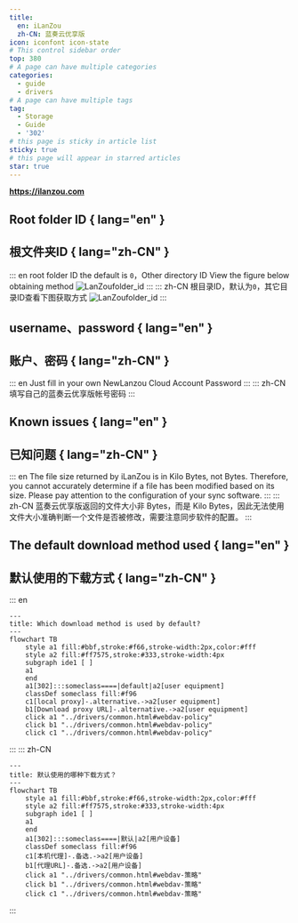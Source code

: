 ```yaml
---
title:
  en: iLanZou
  zh-CN: 蓝奏云优享版
icon: iconfont icon-state
# This control sidebar order
top: 380
# A page can have multiple categories
categories:
  - guide
  - drivers
# A page can have multiple tags
tag:
  - Storage
  - Guide
  - '302'
# this page is sticky in article list
sticky: true
# this page will appear in starred articles
star: true
---
```


**https://ilanzou.com**

<!--@include: @/snippets/reverse-tip.md-->

## Root folder ID { lang="en" }

## 根文件夹ID { lang="zh-CN" }

::: en
root folder ID the default is `0`，Other directory ID View the figure below obtaining method
![LanZoufolder_id](/img/drivers/lanzou/ilanzou_folder.png)
:::
::: zh-CN
根目录ID，默认为`0`，其它目录ID查看下图获取方式
![LanZoufolder_id](/img/drivers/lanzou/ilanzou_folder.png)
:::

## username、password { lang="en" }

## 账户、密码 { lang="zh-CN" }

::: en
Just fill in your own NewLanzou Cloud Account Password
:::
::: zh-CN
填写自己的蓝奏云优享版帐号密码
:::

## Known issues { lang="en" }

## 已知问题 { lang="zh-CN" }

::: en
The file size returned by iLanZou is in Kilo Bytes, not Bytes. Therefore, you cannot accurately determine if a file has been modified based on its size. Please pay attention to the configuration of your sync software.
:::
::: zh-CN
蓝奏云优享版返回的文件大小非 Bytes，而是 Kilo Bytes，因此无法使用文件大小准确判断一个文件是否被修改，需要注意同步软件的配置。
:::

## The default download method used { lang="en" }

## 默认使用的下载方式 { lang="zh-CN" }

::: en

```mermaid
---
title: Which download method is used by default?
---
flowchart TB
    style a1 fill:#bbf,stroke:#f66,stroke-width:2px,color:#fff
    style a2 fill:#ff7575,stroke:#333,stroke-width:4px
    subgraph ide1 [ ]
    a1
    end
    a1[302]:::someclass====|default|a2[user equipment]
    classDef someclass fill:#f96
    c1[local proxy]-.alternative.->a2[user equipment]
    b1[Download proxy URL]-.alternative.->a2[user equipment]
    click a1 "../drivers/common.html#webdav-policy"
    click b1 "../drivers/common.html#webdav-policy"
    click c1 "../drivers/common.html#webdav-policy"
```

:::
::: zh-CN

```mermaid
---
title: 默认使用的哪种下载方式？
---
flowchart TB
    style a1 fill:#bbf,stroke:#f66,stroke-width:2px,color:#fff
    style a2 fill:#ff7575,stroke:#333,stroke-width:4px
    subgraph ide1 [ ]
    a1
    end
    a1[302]:::someclass====|默认|a2[用户设备]
    classDef someclass fill:#f96
    c1[本机代理]-.备选.->a2[用户设备]
    b1[代理URL]-.备选.->a2[用户设备]
    click a1 "../drivers/common.html#webdav-策略"
    click b1 "../drivers/common.html#webdav-策略"
    click c1 "../drivers/common.html#webdav-策略"
```

:::
